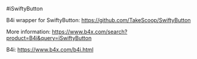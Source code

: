 #iSwiftyButton

B4i wrapper for SwiftyButton: https://github.com/TakeScoop/SwiftyButton

More information: https://www.b4x.com/search?product=B4i&query=iSwiftyButton

B4i: https://www.b4x.com/b4i.html